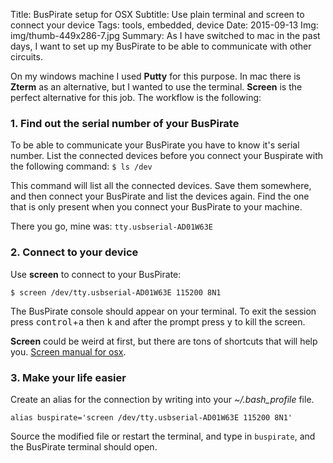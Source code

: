 Title: BusPirate setup for OSX
Subtitle: Use plain terminal and screen to connect your device
Tags: tools, embedded, device
Date: 2015-09-13
Img: img/thumb-449x286-7.jpg
Summary: As I have switched to mac in the past days, I want to set up my BusPirate to be able to communicate with other circuits.


On my windows machine I used __Putty__
for this purpose. In mac there is __Zterm__ as an alternative, but I wanted to
use the terminal. __Screen__ is the perfect alternative for this job. The
workflow is the following:

### 1. Find out the serial number of your BusPirate

To be able to communicate your BusPirate you have to know it's serial number.
List the connected devices before you connect your Buspirate with the following
command: `$ ls /dev`

This command will list all the connected devices. Save them somewhere, and then
connect your BusPirate and list the devices again. Find the one that is only
present when you connect your BusPirate to your machine.

There you go, mine was: `tty.usbserial-AD01W63E`

### 2. Connect to your device

Use __screen__ to connect to your BusPirate:

`$ screen /dev/tty.usbserial-AD01W63E 115200 8N1`

The BusPirate console should appear on your terminal. To exit the session press
<kbd>control</kbd>+<kbd>a</kbd> then <kbd>k</kbd> and after the prompt press
<kbd>y</kbd> to kill the screen.

__Screen__ could be weird at first, but there are tons of shortcuts that will
help you. [Screen manual for osx](http://ss64.com/osx/screen.html).

### 3. Make your life easier

Create an alias for the connection by writing into your _~/.bash_profile_
file.

`alias buspirate='screen /dev/tty.usbserial-AD01W63E 115200 8N1'`

Source the modified file or restart the terminal, and type in `buspirate`, and
the BusPirate terminal should open.
